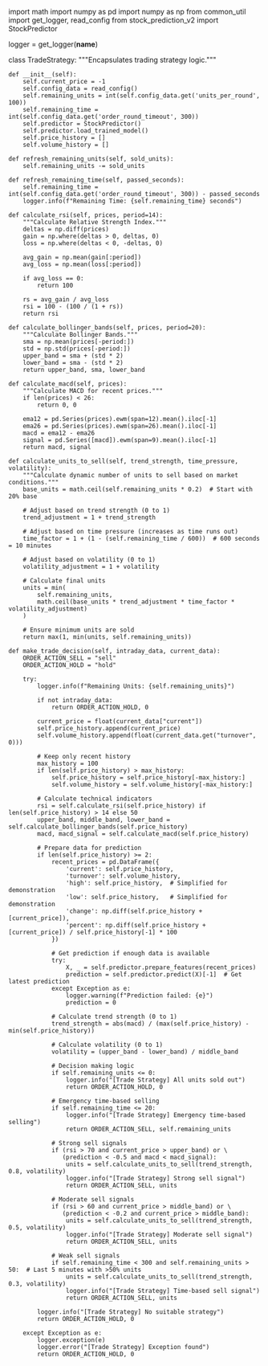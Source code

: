 import math
import numpy as pd
import numpy as np
from common_util import get_logger, read_config
from stock_prediction_v2 import StockPredictor

logger = get_logger(__name__)

class TradeStrategy:
    """Encapsulates trading strategy logic."""

    def __init__(self):
        self.current_price = -1
        self.config_data = read_config()
        self.remaining_units = int(self.config_data.get('units_per_round', 100))
        self.remaining_time = int(self.config_data.get('order_round_timeout', 300))
        self.predictor = StockPredictor()
        self.predictor.load_trained_model()
        self.price_history = []
        self.volume_history = []

    def refresh_remaining_units(self, sold_units):
        self.remaining_units -= sold_units

    def refresh_remaining_time(self, passed_seconds):
        self.remaining_time = int(self.config_data.get('order_round_timeout', 300)) - passed_seconds
        logger.info(f"Remaining Time: {self.remaining_time} seconds")

    def calculate_rsi(self, prices, period=14):
        """Calculate Relative Strength Index."""
        deltas = np.diff(prices)
        gain = np.where(deltas > 0, deltas, 0)
        loss = np.where(deltas < 0, -deltas, 0)
        
        avg_gain = np.mean(gain[:period])
        avg_loss = np.mean(loss[:period])
        
        if avg_loss == 0:
            return 100
        
        rs = avg_gain / avg_loss
        rsi = 100 - (100 / (1 + rs))
        return rsi

    def calculate_bollinger_bands(self, prices, period=20):
        """Calculate Bollinger Bands."""
        sma = np.mean(prices[-period:])
        std = np.std(prices[-period:])
        upper_band = sma + (std * 2)
        lower_band = sma - (std * 2)
        return upper_band, sma, lower_band

    def calculate_macd(self, prices):
        """Calculate MACD for recent prices."""
        if len(prices) < 26:
            return 0, 0
            
        ema12 = pd.Series(prices).ewm(span=12).mean().iloc[-1]
        ema26 = pd.Series(prices).ewm(span=26).mean().iloc[-1]
        macd = ema12 - ema26
        signal = pd.Series([macd]).ewm(span=9).mean().iloc[-1]
        return macd, signal

    def calculate_units_to_sell(self, trend_strength, time_pressure, volatility):
        """Calculate dynamic number of units to sell based on market conditions."""
        base_units = math.ceil(self.remaining_units * 0.2)  # Start with 20% base
        
        # Adjust based on trend strength (0 to 1)
        trend_adjustment = 1 + trend_strength
        
        # Adjust based on time pressure (increases as time runs out)
        time_factor = 1 + (1 - (self.remaining_time / 600))  # 600 seconds = 10 minutes
        
        # Adjust based on volatility (0 to 1)
        volatility_adjustment = 1 + volatility
        
        # Calculate final units
        units = min(
            self.remaining_units,
            math.ceil(base_units * trend_adjustment * time_factor * volatility_adjustment)
        )
        
        # Ensure minimum units are sold
        return max(1, min(units, self.remaining_units))

    def make_trade_decision(self, intraday_data, current_data):
        ORDER_ACTION_SELL = "sell"
        ORDER_ACTION_HOLD = "hold"

        try:
            logger.info(f"Remaining Units: {self.remaining_units}")
            
            if not intraday_data:
                return ORDER_ACTION_HOLD, 0

            current_price = float(current_data["current"])
            self.price_history.append(current_price)
            self.volume_history.append(float(current_data.get("turnover", 0)))

            # Keep only recent history
            max_history = 100
            if len(self.price_history) > max_history:
                self.price_history = self.price_history[-max_history:]
                self.volume_history = self.volume_history[-max_history:]

            # Calculate technical indicators
            rsi = self.calculate_rsi(self.price_history) if len(self.price_history) > 14 else 50
            upper_band, middle_band, lower_band = self.calculate_bollinger_bands(self.price_history)
            macd, macd_signal = self.calculate_macd(self.price_history)

            # Prepare data for prediction
            if len(self.price_history) >= 2:
                recent_prices = pd.DataFrame({
                    'current': self.price_history,
                    'turnover': self.volume_history,
                    'high': self.price_history,  # Simplified for demonstration
                    'low': self.price_history,   # Simplified for demonstration
                    'change': np.diff(self.price_history + [current_price]),
                    'percent': np.diff(self.price_history + [current_price]) / self.price_history[-1] * 100
                })
                
                # Get prediction if enough data is available
                try:
                    X, _ = self.predictor.prepare_features(recent_prices)
                    prediction = self.predictor.predict(X)[-1]  # Get latest prediction
                except Exception as e:
                    logger.warning(f"Prediction failed: {e}")
                    prediction = 0

                # Calculate trend strength (0 to 1)
                trend_strength = abs(macd) / (max(self.price_history) - min(self.price_history))
                
                # Calculate volatility (0 to 1)
                volatility = (upper_band - lower_band) / middle_band

                # Decision making logic
                if self.remaining_units <= 0:
                    logger.info("[Trade Strategy] All units sold out")
                    return ORDER_ACTION_HOLD, 0
                
                # Emergency time-based selling
                if self.remaining_time <= 20:
                    logger.info("[Trade Strategy] Emergency time-based selling")
                    return ORDER_ACTION_SELL, self.remaining_units

                # Strong sell signals
                if (rsi > 70 and current_price > upper_band) or \
                   (prediction < -0.5 and macd < macd_signal):
                    units = self.calculate_units_to_sell(trend_strength, 0.8, volatility)
                    logger.info("[Trade Strategy] Strong sell signal")
                    return ORDER_ACTION_SELL, units

                # Moderate sell signals
                if (rsi > 60 and current_price > middle_band) or \
                   (prediction < -0.2 and current_price > middle_band):
                    units = self.calculate_units_to_sell(trend_strength, 0.5, volatility)
                    logger.info("[Trade Strategy] Moderate sell signal")
                    return ORDER_ACTION_SELL, units

                # Weak sell signals
                if self.remaining_time < 300 and self.remaining_units > 50:  # Last 5 minutes with >50% units
                    units = self.calculate_units_to_sell(trend_strength, 0.3, volatility)
                    logger.info("[Trade Strategy] Time-based sell signal")
                    return ORDER_ACTION_SELL, units

            logger.info("[Trade Strategy] No suitable strategy")
            return ORDER_ACTION_HOLD, 0

        except Exception as e:
            logger.exception(e)
            logger.error("[Trade Strategy] Exception found")
            return ORDER_ACTION_HOLD, 0

